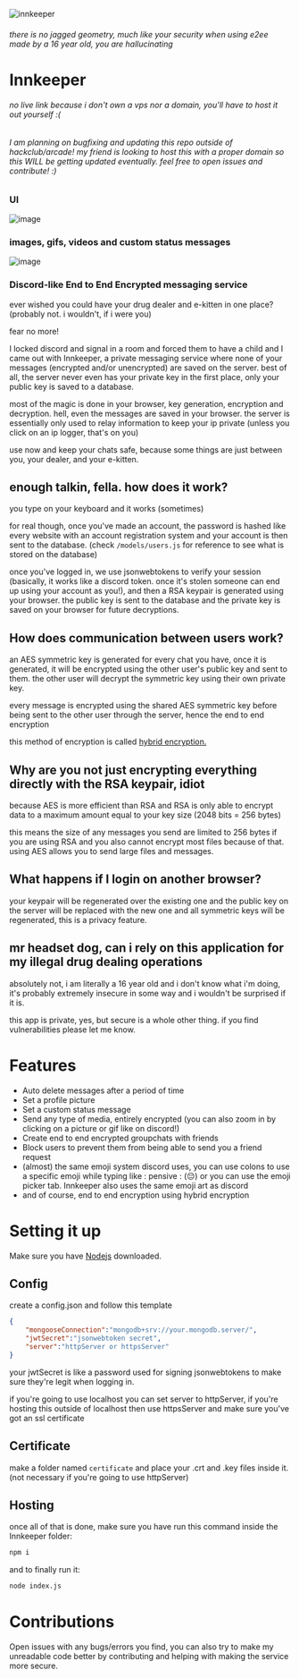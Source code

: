 ![innkeeper](https://github.com/user-attachments/assets/2caee0b5-0602-4982-8c6a-2c3dec64e5d0)
###### there is no jagged geometry, much like your security when using e2ee made by a 16 year old, you are hallucinating
# Innkeeper
###### no live link because i don't own a vps nor a domain, you'll have to host it out yourself :(
###### I am planning on bugfixing and updating this repo outside of hackclub/arcade! my friend is looking to host this with a proper domain so this WILL be getting updated eventually. feel free to open issues and contribute! :)

### UI
![image](https://github.com/user-attachments/assets/50e60f51-9144-47e8-a928-c4c2a54c03e7)

### images, gifs, videos and custom status messages
![image](https://github.com/user-attachments/assets/6ac43ef1-44f3-4507-b711-3c71cef6abcb)

### **Discord-like End to End Encrypted messaging service**

ever wished you could have your drug dealer and e-kitten in one place? (probably not. i wouldn't, if i were you)

fear no more!

I locked discord and signal in a room and forced them to have a child and I came out with Innkeeper, a private messaging service where none of your messages (encrypted and/or unencrypted) are saved on the server. best of all, the server never even has your private key in the first place, only your public key is saved to a database.

most of the magic is done in your browser, key generation, encryption and decryption. hell, even the messages are saved in your browser. the server is essentially only used to relay information to keep your ip private (unless you click on an ip logger, that's on you)

use now and keep your chats safe, because some things are just between you, your dealer, and your e-kitten.

## enough talkin, fella. how does it work?

you type on your keyboard and it works (sometimes)

for real though, once you've made an account, the password is hashed like every website with an account registration system and your account is then sent to the database. (check `/models/users.js` for reference to see what is stored on the database)

once you've logged in, we use jsonwebtokens to verify your session (basically, it works like a discord token. once it's stolen someone can end up using your account as you!), and then a RSA keypair is generated using your browser. the public key is sent to the database and the private key is saved on your browser for future decryptions.

## How does communication between users work?

an AES symmetric key is generated for every chat you have, once it is generated, it will be encrypted using the other user's public key and sent to them. the other user will decrypt the symmetric key using their own private key.

every message is encrypted using the shared AES symmetric key before being sent to the other user through the server, hence the end to end encryption

this method of encryption is called [hybrid encryption.](https://en.wikipedia.org/wiki/Hybrid_cryptosystem)

## Why are you not just encrypting everything directly with the RSA keypair, idiot

because AES is more efficient than RSA and RSA is only able to encrypt data to a maximum amount equal to your key size (2048 bits = 256 bytes)

this means the size of any messages you send are limited to 256 bytes if you are using RSA and you also cannot encrypt most files because of that. using AES allows you to send large files and messages.

## What happens if I login on another browser?

your keypair will be regenerated over the existing one and the public key on the server will be replaced with the new one and all symmetric keys will be regenerated, this is a privacy feature.

## mr headset dog, can i rely on this application for my illegal drug dealing operations

absolutely not, i am literally a 16 year old and i don't know what i'm doing, it's probably extremely insecure in some way and i wouldn't be surprised if it is.

this app is private, yes, but secure is a whole other thing. if you find vulnerabilities please let me know.

# Features

* Auto delete messages after a period of time
* Set a profile picture
* Set a custom status message
* Send any type of media, entirely encrypted (you can also zoom in by clicking on a picture or gif like on discord!)
* Create end to end encrypted groupchats with friends
* Block users to prevent them from being able to send you a friend request
* (almost) the same emoji system discord uses, you can use colons to use a specific emoji while typing like : pensive : (😔) or you can use the emoji picker tab. Innkeeper also uses the same emoji art as discord
* and of course, end to end encryption using hybrid encryption

# Setting it up

Make sure you have [Nodejs](https://nodejs.org/en) downloaded.

## Config

create a config.json and follow this template

```json
{
    "mongooseConnection":"mongodb+srv://your.mongodb.server/",
    "jwtSecret":"jsonwebtoken secret",
    "server":"httpServer or httpsServer"
}
```

your jwtSecret is like a password used for signing jsonwebtokens to make sure they're legit when logging in.

if you're going to use localhost you can set server to httpServer, if you're hosting this outside of localhost then use httpsServer and make sure you've got an ssl certificate

## Certificate

make a folder named `certificate` and place your .crt and .key files inside it. (not necessary if you're going to use httpServer)

## Hosting

once all of that is done, make sure you have run this command inside the Innkeeper folder:

```bash
npm i
```

and to finally run it:

```bash
node index.js
```

# Contributions

Open issues with any bugs/errors you find, you can also try to make my unreadable code better by contributing and helping with making the service more secure.
